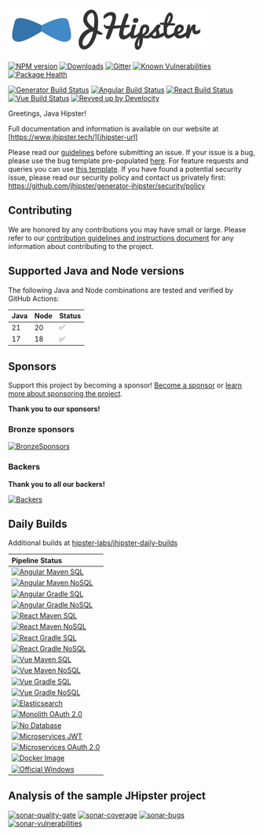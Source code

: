 [![Logo][jhipster-image]][jhipster-url]

[![NPM version][npm-image]][npm-url] [![Downloads][npmcharts-image]][npmcharts-url] [![Gitter][gitter-badge-image]][gitter-badge-url] [![Known Vulnerabilities][snyk-image]][snyk-url] [![Package Health][health-image]][health-url]

[![Generator Build Status][github-actions-generator-image]][github-actions-url] [![Angular Build Status][github-actions-angular-image]][github-actions-url] [![React Build Status][github-actions-react-image]][github-actions-url] [![Vue Build Status][github-actions-vue-image]][github-actions-url] [![Revved up by Develocity](https://img.shields.io/badge/Revved%20up%20by-Develocity-06A0CE?logo=Gradle&labelColor=02303A)](https://ge.jhipster.tech/scans)

Greetings, Java Hipster!

Full documentation and information is available on our website at [https://www.jhipster.tech/][jhipster-url]

Please read our [guidelines](/CONTRIBUTING.md#submitting-an-issue) before submitting an issue. If your issue is a bug, please use the bug template pre-populated [here][issue-template]. For feature requests and queries you can use [this template][feature-template]. If you have found a potential security issue, please read our security policy and contact us privately first: https://github.com/jhipster/generator-jhipster/security/policy

## Contributing

We are honored by any contributions you may have small or large. Please refer to our [contribution guidelines and instructions document](https://github.com/jhipster/generator-jhipster/blob/main/CONTRIBUTING.md) for any information about contributing to the project.

## Supported Java and Node versions

The following Java and Node combinations are tested and verified by GitHub Actions:

| Java | Node | Status |
| ---- | ---- | ------ |
| 21   | 20   | ✅     |
| 17   | 18   | ✅     |

## Sponsors

Support this project by becoming a sponsor! [Become a sponsor](https://opencollective.com/generator-jhipster) or [learn more about sponsoring the project](https://www.jhipster.tech/sponsors/).

**Thank you to our sponsors!**

### Bronze sponsors

[![BronzeSponsors][bronze-sponsors-image]][bronze-sponsors-url]

### Backers

**Thank you to all our backers!**

[![Backers][backers-image]][backers-url]

<object data="https://opencollective.com/generator-jhipster/tiers/backer.svg?avatarHeight=40&width=890&button=false" type="image/svg+xml"></object>

## Daily Builds

Additional builds at [hipster-labs/jhipster-daily-builds](https://github.com/hipster-labs/jhipster-daily-builds)

| Pipeline Status                                                                      |
| :----------------------------------------------------------------------------------- |
| [![Angular Maven SQL][ng-maven-sql.yaml-badge]][ng-maven-sql.yaml-link]              |
| [![Angular Maven NoSQL][ng-maven-nosql.yaml-badge]][ng-maven-nosql.yaml-link]        |
| [![Angular Gradle SQL][ng-gradle-sql.yaml-badge]][ng-gradle-sql.yaml-link]           |
| [![Angular Gradle NoSQL][ng-gradle-nosql.yaml-badge]][ng-gradle-nosql.yaml-link]     |
| [![React Maven SQL][react-maven-sql.yaml-badge]][react-maven-sql.yaml-link]          |
| [![React Maven NoSQL][react-maven-nosql.yaml-badge]][react-maven-nosql.yaml-link]    |
| [![React Gradle SQL][react-gradle-sql.yaml-badge]][react-gradle-sql.yaml-link]       |
| [![React Gradle NoSQL][react-gradle-nosql.yaml-badge]][react-gradle-nosql.yaml-link] |
| [![Vue Maven SQL][vue-maven-sql.yaml-badge]][vue-maven-sql.yaml-link]                |
| [![Vue Maven NoSQL][vue-maven-nosql.yaml-badge]][vue-maven-nosql.yaml-link]          |
| [![Vue Gradle SQL][vue-gradle-sql.yaml-badge]][vue-gradle-sql.yaml-link]             |
| [![Vue Gradle NoSQL][vue-gradle-nosql.yaml-badge]][vue-gradle-nosql.yaml-link]       |
| [![Elasticsearch][elasticsearch.yaml-badge]][elasticsearch.yaml-link]                |
| [![Monolith OAuth 2.0][monolith-oauth2.yaml-badge]][monolith-oauth2.yaml-link]       |
| [![No Database][no-database.yaml-badge]][no-database.yaml-link]                      |
| [![Microservices JWT][ms-jwt.yaml-badge]][ms-jwt.yaml-link]                          |
| [![Microservices OAuth 2.0][ms-oauth2.yaml-badge]][ms-oauth2.yaml-link]              |
| [![Docker Image][docker-image.yaml-badge]][docker-image.yaml-link]                   |
| [![Official Windows][windows.yaml-badge]][windows.yaml-link]                         |

## Analysis of the sample JHipster project

[![sonar-quality-gate][sonar-quality-gate]][sonar-url] [![sonar-coverage][sonar-coverage]][sonar-url] [![sonar-bugs][sonar-bugs]][sonar-url] [![sonar-vulnerabilities][sonar-vulnerabilities]][sonar-url]

[ng-maven-sql.yaml-badge]: https://github.com/hipster-labs/jhipster-daily-builds/actions/workflows/ng-maven-sql.yaml/badge.svg
[ng-maven-sql.yaml-link]: https://github.com/hipster-labs/jhipster-daily-builds/actions/workflows/ng-maven-sql.yaml
[ng-maven-nosql.yaml-badge]: https://github.com/hipster-labs/jhipster-daily-builds/actions/workflows/ng-maven-nosql.yaml/badge.svg
[ng-maven-nosql.yaml-link]: https://github.com/hipster-labs/jhipster-daily-builds/actions/workflows/ng-maven-nosql.yaml
[ng-gradle-sql.yaml-badge]: https://github.com/hipster-labs/jhipster-daily-builds/actions/workflows/ng-gradle-sql.yaml/badge.svg
[ng-gradle-sql.yaml-link]: https://github.com/hipster-labs/jhipster-daily-builds/actions/workflows/ng-gradle-sql.yaml
[ng-gradle-nosql.yaml-badge]: https://github.com/hipster-labs/jhipster-daily-builds/actions/workflows/ng-gradle-nosql.yaml/badge.svg
[ng-gradle-nosql.yaml-link]: https://github.com/hipster-labs/jhipster-daily-builds/actions/workflows/ng-gradle-nosql.yaml
[react-maven-sql.yaml-badge]: https://github.com/hipster-labs/jhipster-daily-builds/actions/workflows/react-maven-sql.yaml/badge.svg
[react-maven-sql.yaml-link]: https://github.com/hipster-labs/jhipster-daily-builds/actions/workflows/react-maven-sql.yaml
[react-maven-nosql.yaml-badge]: https://github.com/hipster-labs/jhipster-daily-builds/actions/workflows/react-maven-nosql.yaml/badge.svg
[react-maven-nosql.yaml-link]: https://github.com/hipster-labs/jhipster-daily-builds/actions/workflows/react-maven-nosql.yaml
[react-gradle-sql.yaml-badge]: https://github.com/hipster-labs/jhipster-daily-builds/actions/workflows/react-gradle-sql.yaml/badge.svg
[react-gradle-sql.yaml-link]: https://github.com/hipster-labs/jhipster-daily-builds/actions/workflows/react-gradle-sql.yaml
[react-gradle-nosql.yaml-badge]: https://github.com/hipster-labs/jhipster-daily-builds/actions/workflows/react-gradle-nosql.yaml/badge.svg
[react-gradle-nosql.yaml-link]: https://github.com/hipster-labs/jhipster-daily-builds/actions/workflows/react-gradle-nosql.yaml
[vue-maven-sql.yaml-badge]: https://github.com/hipster-labs/jhipster-daily-builds/actions/workflows/vue-maven-sql.yaml/badge.svg
[vue-maven-sql.yaml-link]: https://github.com/hipster-labs/jhipster-daily-builds/actions/workflows/vue-maven-sql.yaml
[vue-maven-nosql.yaml-badge]: https://github.com/hipster-labs/jhipster-daily-builds/actions/workflows/vue-maven-nosql.yaml/badge.svg
[vue-maven-nosql.yaml-link]: https://github.com/hipster-labs/jhipster-daily-builds/actions/workflows/vue-maven-nosql.yaml
[vue-gradle-sql.yaml-badge]: https://github.com/hipster-labs/jhipster-daily-builds/actions/workflows/vue-gradle-sql.yaml/badge.svg
[vue-gradle-sql.yaml-link]: https://github.com/hipster-labs/jhipster-daily-builds/actions/workflows/vue-gradle-sql.yaml
[vue-gradle-nosql.yaml-badge]: https://github.com/hipster-labs/jhipster-daily-builds/actions/workflows/vue-gradle-nosql.yaml/badge.svg
[vue-gradle-nosql.yaml-link]: https://github.com/hipster-labs/jhipster-daily-builds/actions/workflows/vue-gradle-nosql.yaml
[elasticsearch.yaml-badge]: https://github.com/hipster-labs/jhipster-daily-builds/actions/workflows/elasticsearch.yaml/badge.svg
[elasticsearch.yaml-link]: https://github.com/hipster-labs/jhipster-daily-builds/actions/workflows/elasticsearch.yaml
[monolith-oauth2.yaml-badge]: https://github.com/hipster-labs/jhipster-daily-builds/actions/workflows/monolith-oauth2.yaml/badge.svg
[monolith-oauth2.yaml-link]: https://github.com/hipster-labs/jhipster-daily-builds/actions/workflows/monolith-oauth2.yaml
[no-database.yaml-badge]: https://github.com/hipster-labs/jhipster-daily-builds/actions/workflows/no-database.yaml/badge.svg
[no-database.yaml-link]: https://github.com/hipster-labs/jhipster-daily-builds/actions/workflows/no-database.yaml
[ms-jwt.yaml-badge]: https://github.com/hipster-labs/jhipster-daily-builds/actions/workflows/ms-jwt.yaml/badge.svg
[ms-jwt.yaml-link]: https://github.com/hipster-labs/jhipster-daily-builds/actions/workflows/ms-jwt.yaml
[ms-oauth2.yaml-badge]: https://github.com/hipster-labs/jhipster-daily-builds/actions/workflows/ms-oauth2.yaml/badge.svg
[ms-oauth2.yaml-link]: https://github.com/hipster-labs/jhipster-daily-builds/actions/workflows/ms-oauth2.yaml
[docker-image.yaml-badge]: https://github.com/hipster-labs/jhipster-daily-builds/actions/workflows/docker-image.yaml/badge.svg
[docker-image.yaml-link]: https://github.com/hipster-labs/jhipster-daily-builds/actions/workflows/docker-image.yaml
[windows.yaml-badge]: https://github.com/hipster-labs/jhipster-daily-builds/actions/workflows/windows.yaml/badge.svg
[windows.yaml-link]: https://github.com/hipster-labs/jhipster-daily-builds/actions/workflows/windows.yaml
[sonar-url]: https://sonarcloud.io/dashboard?id=jhipster-sample-application
[sonar-quality-gate]: https://sonarcloud.io/api/project_badges/measure?project=jhipster-sample-application&metric=alert_status
[sonar-coverage]: https://sonarcloud.io/api/project_badges/measure?project=jhipster-sample-application&metric=coverage
[sonar-bugs]: https://sonarcloud.io/api/project_badges/measure?project=jhipster-sample-application&metric=bugs
[sonar-vulnerabilities]: https://sonarcloud.io/api/project_badges/measure?project=jhipster-sample-application&metric=vulnerabilities
[jhipster-image]: https://raw.githubusercontent.com/jhipster/jhipster-artwork/main/logos/v2/normal/V2%20JHipster%20RGB.png
[jhipster-url]: https://www.jhipster.tech/
[npm-image]: https://badge.fury.io/js/generator-jhipster.svg
[npm-url]: https://npmjs.org/package/generator-jhipster
[github-actions-generator-image]: https://github.com/jhipster/generator-jhipster/workflows/Generator/badge.svg
[github-actions-angular-image]: https://github.com/jhipster/generator-jhipster/workflows/Angular/badge.svg
[github-actions-react-image]: https://github.com/jhipster/generator-jhipster/workflows/React/badge.svg
[github-actions-vue-image]: https://github.com/jhipster/generator-jhipster/workflows/Vue/badge.svg
[github-actions-url]: https://github.com/jhipster/generator-jhipster/actions
[backers-image]: https://opencollective.com/generator-jhipster/tiers/backer.svg?avatarHeight=70&width=890
[backers-url]: https://opencollective.com/generator-jhipster
[bronze-sponsors-image]: https://opencollective.com/generator-jhipster/tiers/bronze-sponsor.svg?avatarHeight=120&width=890
[bronze-sponsors-url]: https://opencollective.com/generator-jhipster
[issue-template]: https://github.com/jhipster/generator-jhipster/issues/new?template=BUG_REPORT.md
[feature-template]: https://github.com/jhipster/generator-jhipster/issues/new?template=FEATURE_REQUEST.md
[npmcharts-image]: https://img.shields.io/npm/dm/generator-jhipster.svg?label=Downloads&style=flat
[npmcharts-url]: https://npmcharts.com/compare/generator-jhipster
[gitter-badge-image]: https://badges.gitter.im/jhipster/generator-jhipster.svg
[gitter-badge-url]: https://gitter.im/jhipster/generator-jhipster?utm_source=badge&utm_medium=badge&utm_campaign=pr-badge
[snyk-image]: https://snyk.io/test/npm/generator-jhipster/badge.svg
[snyk-url]: https://snyk.io/test/npm/generator-jhipster
[health-image]: https://snyk.io/advisor/npm-package/generator-jhipster/badge.svg
[health-url]: https://snyk.io/advisor/npm-package/generator-jhipster
